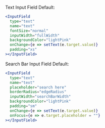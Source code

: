 Text Input Field Default:

```jsx
<InputField
  type="text"
  name="text"
  fontSize="normal"
  inputWidth="fullWidth"
  backgroundColor="lightPink"
  onChange={e => setText(e.target.value)}
  padding="xs"
></InputField>
```

Search Bar Input Field Default:

```jsx
<InputField
  type="text"
  name="text"
  placeholder="search here"
  borderRadius="edgeRadius"
  inputWidth="searchBarWidth"
  backgroundColor="lightPink"
  padding="sm"
  onChange={e => setText(e.target.value)}
  onFocus={e => e.target.placeholder = ""}
></InputField>
```